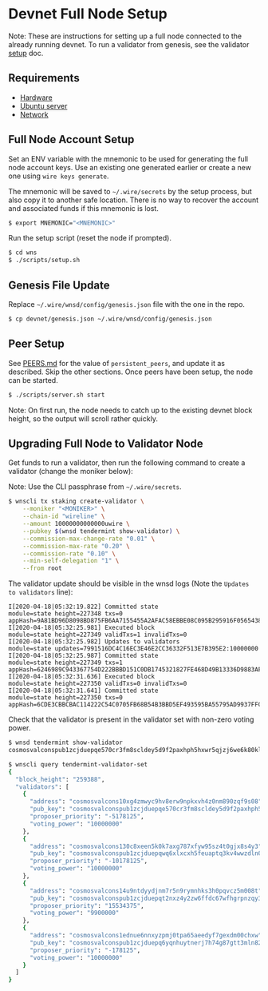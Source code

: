 # Devnet Full Node Setup

Note: These are instructions for setting up a full node connected to the already running devnet. To run a validator from genesis, see the validator [setup](./VALIDATOR.md) doc.

## Requirements

* [Hardware](https://github.com/dxos/xbox/blob/master/docs/hardware.md)
* [Ubuntu server](./SERVER.md)
* [Network](./NETWORK.md)

## Full Node Account Setup

Set an ENV variable with the mnemonic to be used for generating the full node account keys. Use an existing one generated earlier or create a new one using `wire keys generate`.

The mnemonic will be saved to `~/.wire/secrets` by the setup process, but also copy it to another safe location. There is no way to recover the account and associated funds if this mnemonic is lost.

```bash
$ export MNEMONIC="<MNEMONIC>"
```

Run the setup script (reset the node if prompted).

```bash
$ cd wns
$ ./scripts/setup.sh
```

## Genesis File Update

Replace `~/.wire/wnsd/config/genesis.json` file with the one in the repo.

```bash
$ cp devnet/genesis.json ~/.wire/wnsd/config/genesis.json
```

## Peer Setup

See [PEERS.md](./PEERS.md) for the value of `persistent_peers`, and update it as described. Skip the other sections. Once peers have been setup, the node can be started.

```bash
$ ./scripts/server.sh start
```

Note: On first run, the node needs to catch up to the existing devnet block height, so the output will scroll rather quickly.

## Upgrading Full Node to Validator Node

Get funds to run a validator, then run the following command to create a validator (change the moniker below):

Note: Use the CLI passphrase from `~/.wire/secrets`.

```bash
$ wnscli tx staking create-validator \
    --moniker "<MONIKER>" \
    --chain-id "wireline" \
    --amount 10000000000000uwire \
    --pubkey $(wnsd tendermint show-validator) \
    --commission-max-change-rate "0.01" \
    --commission-max-rate "0.20" \
    --commission-rate "0.10" \
    --min-self-delegation "1" \
    --from root
```

The validator update should be visible in the wnsd logs (Note the `Updates to validators` line):

```text
I[2020-04-18|05:32:19.822] Committed state                              module=state height=227348 txs=0 appHash=9A81BD96D8098BD875FB6AA7155455A2AFAC58EBBE08C095B295916F0565438E
I[2020-04-18|05:32:25.981] Executed block                               module=state height=227349 validTxs=1 invalidTxs=0
I[2020-04-18|05:32:25.982] Updates to validators                        module=state updates=7991516DC4C16EC3E46E2CC36332F513E7B395E2:10000000
I[2020-04-18|05:32:25.987] Committed state                              module=state height=227349 txs=1 appHash=6246989C943367754D222BBBD151C0DB1745321827FE468D49B13336D9883AF4
I[2020-04-18|05:32:31.636] Executed block                               module=state height=227350 validTxs=0 invalidTxs=0
I[2020-04-18|05:32:31.641] Committed state                              module=state height=227350 txs=0 appHash=6CDE3CBBCBAC114222C54C0705FB68B54B3BBD5EF493595BA55795AD9937FFCE
```

Check that the validator is present in the validator set with non-zero voting power.

```bash
$ wnsd tendermint show-validator
cosmosvalconspub1zcjduepqe570cr3fm8scldey5d9f2paxhph5hxwr5qjzj6we6k80klmxzvgqkzj2ek

$ wnscli query tendermint-validator-set
{
  "block_height": "259388",
  "validators": [
    {
      "address": "cosmosvalcons10xg4zmwyc9hv8erw9npkxvh4z0nm890zqf9s08",
      "pub_key": "cosmosvalconspub1zcjduepqe570cr3fm8scldey5d9f2paxhph5hxwr5qjzj6we6k80klmxzvgqkzj2ek",
      "proposer_priority": "-5178125",
      "voting_power": "10000000"
    },
    {
      "address": "cosmosvalcons130c8xeen5k0k7axg787xfyw95sz4t0gjx8s4y3",
      "pub_key": "cosmosvalconspub1zcjduepqwq6xlxcxh5feuaptq3kv4wwzdln022yrw5dxfgum9zxxs0vyv9tqr475qv",
      "proposer_priority": "-10178125",
      "voting_power": "10000000"
    },
    {
      "address": "cosmosvalcons14u9ntdyydjnm7r5n9rymnhks3h0pqvcz5m008t",
      "pub_key": "cosmosvalconspub1zcjduepqt2nxz4y2zw6ffdc67wfhgrpnzqy3l64k5m40mdlsw5kw8cg7yhfqvz6a0m",
      "proposer_priority": "15534375",
      "voting_power": "9900000"
    },
    {
      "address": "cosmosvalcons1ednue6nnxyzpmj0tpa65aeedyf7gexdm00chxw",
      "pub_key": "cosmosvalconspub1zcjduepq6yqnhuytnerj7h74g87gtt3mln82h6uzv8kl4nlvlp3aps9tuthqwra85s",
      "proposer_priority": "-178125",
      "voting_power": "10000000"
    }
  ]
}
```
